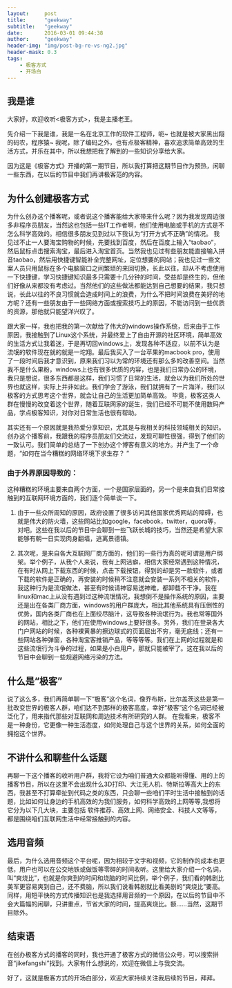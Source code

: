 ```yaml
---
layout:     post
title:      "geekway"
subtitle:   "geekway"
date:       2016-03-01 09:44:38
author:     "geekway"
header-img: "img/post-bg-re-vs-ng2.jpg"
header-mask: 0.3
tags:
    - 极客方式
    - 开场白
---
```

## 我是谁
大家好，欢迎收听<极客方式>，我是主播老王。

先介绍一下我是谁，我是一名在北京工作的软件工程师，呃~ 也就是被大家黑出翔的码农，程序猿~ 我呢，除了编码之外，也有点极客精神，喜欢追求简单高效的生活方式，并乐在其中，所以我想把我了解到的一些知识分享给大家。

因为这是《极客方式》开播的第一期节目，所以我打算把这期节目作为预热，闲聊一些东西，在以后的节目中我们再讲极客范的内容。  


## 为什么创建极客方式
为什么创办这个播客呢，或者说这个播客能给大家带来什么呢？因为我发现周边很多非程序员朋友，当然这也包括一些IT工作者啊，他们使用电脑或手机的方式是不怎么科学高效的。相信很多朋友见到过以下我认为“打开方式不正确”的情况。
我见过不止一人要淘宝购物的时候，先要找到百度，然后在百度上输入“taobao”，然后鼠标点击搜索淘宝，最后进入淘宝首页。当然我也见过有些朋友能直接输入拼音taobao，然后用快捷键智能补全完整网址，定位想要的网站；我也见过一些文案人员只用鼠标在多个电脑窗口之间繁琐的来回切换，长此以往，却从不考虑使用一下快捷键，学习快捷键知识最多只需要十几分钟的时间，受益却是终生的，但他们好像从来都没有考虑过。当然他们的这些做法都能达到自己想要的结果，我只想说，长此以往的不良习惯就会造成时间上的浪费，为什么不把时间浪费在美好的地方呢？还有一些朋友由于一些网络方面或搜索技巧上的原因，不能访问到一些优质的资源，那他就只能望洋兴叹了。
 

跟大家一样，我也把我的第一次献给了伟大的windows操作系统，后来由于工作原因，我接触到了Linux这个系统，并最终爱上了自由开源的社区环境，简单高效的生活方式让我着迷，于是再切回windows上，发现各种不适应，以前不认为是流氓的软件现在就的就是一坨翔。最后我买入了一台苹果的macbook pro，使用了一段时间后我才意识到，原来我们习以为常的环境还有那么多的改善空间。当然我不是什么果粉，windows上也有很多优质的内容，也是我们日常办公的环境，我只是想说，很多东西都是这样，我们习惯了日常的生活，就会以为我们所处的世界也就这样，实际上并非如此。我们学会了游泳，我们就拥有了一片海洋，我们以极客的方式思考这个世界，就会让自己的生活更加简单高效。
毕竟，极客这类人群在慢慢的改变着这个世界，随着互联网家的诞生，我们已经不可能不使用数码产品，学点极客知识，对你对日常生活也很有帮助。  


其实还有一个原因就是我热爱分享知识，尤其是与我相关的科技领域相关的知识。创办这个播客前，我跟我的程序员朋友们交流过，发现可聊性很强，得到了他们的一致认可。我们简单的总结了一下创办这个博客有意义的地方。并产生了一个命题，“如何在当今糟糕的网络环境下求生存？ ”
### 由于外界原因导致的：
这种糟糕的环境主要来自两个方面，一个是国家层面的，另一个是来自我们日常接触到的互联网环境方面的，我们逐个简单谈一下。

1. 由于一些众所周知的原因，政府设置了很多访问其他国家优秀网站的障碍，也就是伟大的防火墙，这些网站比如google，facebook，twitter，quora等，对吧。这些在我以后的节目中会聊到一些飞跃长城的技巧，当然还是希望大家能够有朝一日实现肉身翻墙，逃离景德镇。

2. 其次呢，是来自各大互联网厂商方面的，他们的一些行为真的呢可谓是用户绑架。举个例子，从我个人来说，我有上网洁癖，相信大家经常遇到这种情况，在有时从网上下载东西的时候，点击下载按钮，得到的却是另一款软件，或者下载的软件是正确的，再安装的时候稍不注意就会安装一系列不相关的软件，我这种行为是流氓做法，甚至有时候请神容易送神难，都卸载不干净。我在linux和mac上从没有遇到过这种流氓情况，我想倒不是操作系统的原因，主要还是出在各类厂商方面，windows的用户群庞大，相比其他系统具有压倒性的优势，国内各类厂商也在上面绞尽脑汁，这导致各种流氓行为。我也常等国外的网站，相比之下，他们在使用windows上要好很多。另外，我们在登录各大门户网站的时候，各种裸黄暴的擦边球式的页面层出不穷，毫无底线；还有一些网站各种弹窗，各种淘宝客推销产品，等等等等。我们在上网的过程就是和这些流氓行为斗争的过程，如果是小白用户，那就只能被宰了。这在我以后的节目中会聊到一些规避网络污染的方法。


## 什么是“极客”
说了这么多，我们再简单聊一下“极客”这个名词，像乔布斯，比尔盖茨这些是第一批改变世界的极客人群，咱们达不到那样的极客高度，幸好“极客”这个名词已经被泛化了，用来指代那些对互联网和周边技术有所研究的人群。
在我看来，极客不是一种身份，它更像一种生活态度，如何处理自己与这个世界的关系，如何全面的拥抱这个世界。
 


## 不讲什么和聊些什么话题
再聊一下这个播客的收听用户群，我将它设为咱们普通大众都能听得懂、用的上的播客节目，所以在这里不会出现什么3D打印、大江无人机、特斯拉等高大上的东西，我甚至不打算牵扯到代码之类的东西，只会聊一些咱们平时生活中接触到的话题，比如如何让身边的手机高效的为我们服务，如何科学高效的上网等等,我想将它分为以下几大块，主要包括
软件推荐、高效上网、网络安全、科技人文等等，都是围绕咱们互联网生活中经常接触到的内容。  


## 选用音频

最后，为什么选用音频这个平台呢，因为相较于文字和视频，它的制作的成本也更低，用户也可以在公交地铁或做饭等零碎的时间收听。这里给大家介绍一个名词，叫“爽烧比”，也就是你爽到的时间和烧脑的时间比例，举个例子，我们看的韩剧比美军更容易爽到自己，还不费脑，所以我们说看韩剧就比看美剧的“爽烧比”要高。同样，用短平快的方式传播知识也是我选择用音频的一个原因，在以后的节目中不会大篇幅的闲聊，只讲重点，节省大家的时间，提高爽烧比。额……当然，这期节目除外。

 

## 结束语
在创办极客方式的播客的同时，我也开通了极客方式的微信公众号，可以搜索拼音“jikefangshi”找到。大家有什么想说的，欢迎在微信上与我交流。


好了，这就是极客方式的开场白部分，欢迎大家持续关注我后续的节目，拜拜。



